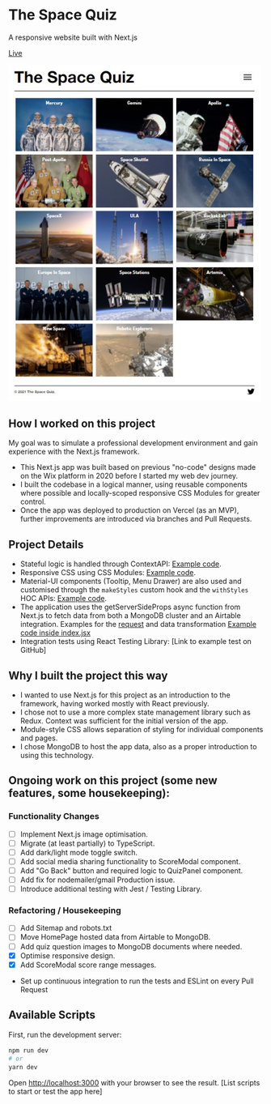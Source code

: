 # The Space Quiz

A responsive website built with Next.js

[Live](https://thespacequiz.com)

<img src="https://github.com/corquaid/the_space_quiz/blob/develop/public/readme-images/Screenshot%202021-07-28%20125911.jpg" width="500px"/>

## How I worked on this project

My goal was to simulate a professional development environment and gain experience with the Next.js framework.

-   This Next.js app was built based on previous "no-code" designs made on the Wix platform in 2020 before I started my web dev journey.
-   I built the codebase in a logical manner, using reusable components where possible and locally-scoped responsive CSS Modules for greater control.
-   Once the app was deployed to production on Vercel (as an MVP), further improvements are introduced via branches and Pull Requests.

## Project Details

-   Stateful logic is handled through ContextAPI: [Example code](https://github.com/corquaid/the_space_quiz/blob/main/contexts/QuizContext.jsx).
-   Responsive CSS using CSS Modules: [Example code](https://github.com/corquaid/the_space_quiz/blob/main/styles/Layout.module.css).
-   Material-UI components (Tooltip, Menu Drawer) are also used and customised through the `makeStyles` custom hook and the `withStyles` HOC APIs: [Example code](https://github.com/corquaid/the_space_quiz/blob/main/components/navbar/CustomListItem.jsx).
-   The application uses the getServerSideProps async function from Next.js to fetch data from both a MongoDB cluster and an Airtable integration. Examples for the [request](https://github.com/corquaid/the_space_quiz/blob/main/pages/spacex/machines.jsx) and data transformation [Example code inside index.jsx](https://github.com/corquaid/the_space_quiz/blob/main/pages/index.jsx)
-   Integration tests using React Testing Library: [Link to example test on GitHub]

## Why I built the project this way

-   I wanted to use Next.js for this project as an introduction to the framework, having worked mostly with React previously.
-   I chose not to use a more complex state management library such as Redux. Context was sufficient for the initial version of the app.
-   Module-style CSS allows separation of styling for individual components and pages.
-   I chose MongoDB to host the app data, also as a proper introduction to using this technology.

## Ongoing work on this project (some new features, some housekeeping):

### Functionality Changes

-   [ ] Implement Next.js image optimisation.
-   [ ] Migrate (at least partially) to TypeScript.
-   [ ] Add dark/light mode toggle switch.
-   [ ] Add social media sharing functionality to ScoreModal component.
-   [ ] Add "Go Back" button and required logic to QuizPanel component.
-   [ ] Add fix for nodemailer/gmail Production issue.
-   [ ] Introduce additional testing with Jest / Testing Library.

### Refactoring / Housekeeping

-   [ ] Add Sitemap and robots.txt
-   [ ] Move HomePage hosted data from Airtable to MongoDB.
-   [ ] Add quiz question images to MongoDB documents where needed.
-   [x] Optimise responsive design.
-   [x] Add ScoreModal score range messages.

-   Set up continuous integration to run the tests and ESLint on every Pull Request


## Available Scripts

First, run the development server:

```bash
npm run dev
# or
yarn dev
```

Open [http://localhost:3000](http://localhost:3000) with your browser to see the result.
[List scripts to start or test the app here]
